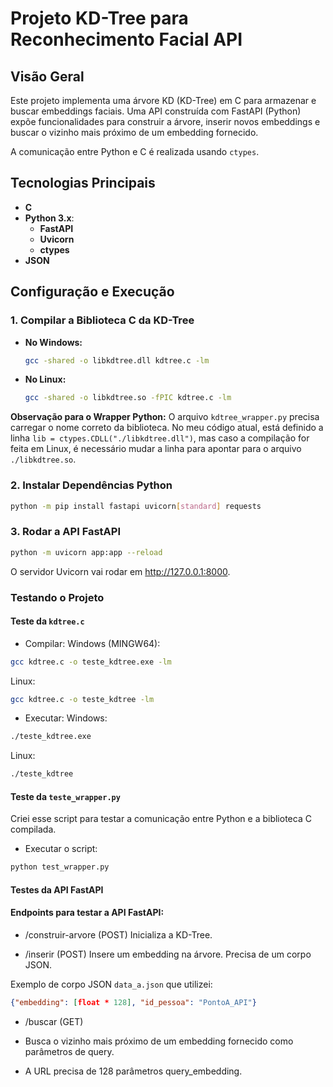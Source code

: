 # Projeto KD-Tree para Reconhecimento Facial API

## Visão Geral

Este projeto implementa uma árvore KD (KD-Tree) em C para armazenar e buscar embeddings faciais. Uma API construída com FastAPI (Python) expõe funcionalidades para construir a árvore, inserir novos embeddings e buscar o vizinho mais próximo de um embedding fornecido.

A comunicação entre Python e C é realizada usando `ctypes`.

## Tecnologias Principais

* **C**
* **Python 3.x**:
    * **FastAPI**
    * **Uvicorn**
    * **ctypes**
* **JSON**

## Configuração e Execução

### 1. Compilar a Biblioteca C da KD-Tree

* **No Windows:**
    ```bash
    gcc -shared -o libkdtree.dll kdtree.c -lm
    ```

* **No Linux:**
    ```bash
    gcc -shared -o libkdtree.so -fPIC kdtree.c -lm
    ```

**Observação para o Wrapper Python:**
O arquivo `kdtree_wrapper.py` precisa carregar o nome correto da biblioteca. No meu código atual, está definido a linha `lib = ctypes.CDLL("./libkdtree.dll")`, mas caso a compilação for feita em Linux, é necessário mudar a linha para apontar para o arquivo `./libkdtree.so`.

### 2. Instalar Dependências Python

```bash
python -m pip install fastapi uvicorn[standard] requests
```

### 3. Rodar a API FastAPI

```bash
python -m uvicorn app:app --reload
```
O servidor Uvicorn vai rodar em http://127.0.0.1:8000.

### Testando o Projeto

#### Teste da `kdtree.c`

- Compilar:
Windows (MINGW64):
```bash
gcc kdtree.c -o teste_kdtree.exe -lm
```
Linux:
```bash
gcc kdtree.c -o teste_kdtree -lm
```

- Executar:
Windows:
```bash
./teste_kdtree.exe
```
Linux: 
```bash
./teste_kdtree
```

#### Teste da `teste_wrapper.py`
Criei esse script para testar a comunicação entre Python e a biblioteca C compilada.

* Executar o script:
```bash
python test_wrapper.py
```

#### Testes da API FastAPI

#### Endpoints para testar a API FastAPI:

* /construir-arvore (POST)
Inicializa a KD-Tree.

* /inserir (POST)
Insere um embedding na árvore. Precisa de um corpo JSON. 

Exemplo de corpo JSON `data_a.json` que utilizei:
```JSON
{"embedding": [float * 128], "id_pessoa": "PontoA_API"}
```

* /buscar (GET)
- Busca o vizinho mais próximo de um embedding fornecido como parâmetros de query.

- A URL precisa de 128 parâmetros query_embedding.